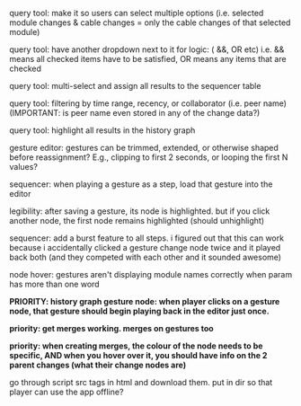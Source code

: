 query tool: make it so users can select multiple options (i.e. selected module changes & cable changes = only the cable changes of that selected module)

query tool: have another dropdown next to it for logic: ( &&, OR etc) i.e. && means all checked items have to be satisfied, OR means any items that are checked

query tool: multi-select and assign all results to the sequencer table

query tool: filtering by time range, recency, or collaborator (i.e. peer name) (IMPORTANT: is peer name even stored in any of the change data?)

query tool: highlight all results in the history graph


gesture editor: gestures can be trimmed, extended, or otherwise shaped before reassignment? E.g., clipping to first 2 seconds, or looping the first N values?


sequencer: when playing a gesture as a step, load that gesture into the editor

legibility: after saving a gesture, its node is highlighted. but if you click another node, the first node remains highlighted (should unhighlight)

sequencer: add a burst feature to all steps. i figured out that this can work because i accidentally clicked a gesture change node twice and it played back both (and they competed with each other and it sounded awesome)


node hover: gestures aren't displaying module names correctly when param has more than one word

**PRIORITY: history graph gesture node: when player clicks on a gesture node, that gesture should begin playing back in the editor just once.**

**priority: get merges working. merges on gestures too**

**priority: when creating merges, the colour of the node needs to be specific, AND when you hover over it, you should have info on the 2 parent changes (what their change nodes are)**

go through script src tags in html and download them. put in dir so that player can use the app offline?
